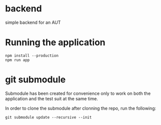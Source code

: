 # backend
simple backend for an AUT


# Running the application


    npm install --production
    npm run app

# git submodule

Submodule has been created for convenience only to work on both the application and the test suit at the same time.

In order to clone the submodule after clonning the repo, run the following:

    git submodule update --recursive --init


